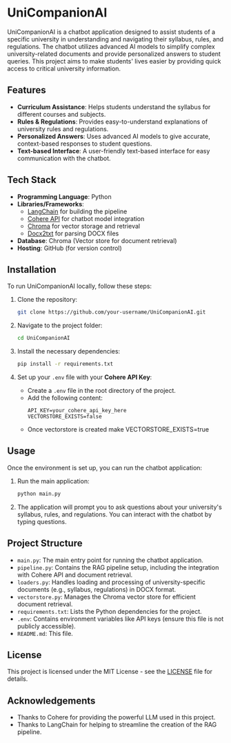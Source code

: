 
# UniCompanionAI

UniCompanionAI is a chatbot application designed to assist students of a specific university in understanding and navigating their syllabus, rules, and regulations. The chatbot utilizes advanced AI models to simplify complex university-related documents and provide personalized answers to student queries. This project aims to make students' lives easier by providing quick access to critical university information.

## Features

- **Curriculum Assistance**: Helps students understand the syllabus for different courses and subjects.
- **Rules & Regulations**: Provides easy-to-understand explanations of university rules and regulations.
- **Personalized Answers**: Uses advanced AI models to give accurate, context-based responses to student questions.
- **Text-based Interface**: A user-friendly text-based interface for easy communication with the chatbot.

## Tech Stack

- **Programming Language**: Python
- **Libraries/Frameworks**:
  - [LangChain](https://www.langchain.com/) for building the pipeline
  - [Cohere API](https://cohere.ai/) for chatbot model integration
  - [Chroma](https://www.trychroma.com/) for vector storage and retrieval
  - [Docx2txt](https://github.com/Alir3z4/docx2txt) for parsing DOCX files
- **Database**: Chroma (Vector store for document retrieval)
- **Hosting**: GitHub (for version control)

## Installation

To run UniCompanionAI locally, follow these steps:

1. Clone the repository:
   ```bash
   git clone https://github.com/your-username/UniCompanionAI.git
   ```

2. Navigate to the project folder:
   ```bash
   cd UniCompanionAI
   ```

3. Install the necessary dependencies:
   ```bash
   pip install -r requirements.txt
   ```

4. Set up your `.env` file with your **Cohere API Key**:
   - Create a `.env` file in the root directory of the project.
   - Add the following content:
     ```
     API_KEY=your_cohere_api_key_here
     VECTORSTORE_EXISTS=false
     ```
   - Once vectorstore is created make VECTORSTORE_EXISTS=true


## Usage

Once the environment is set up, you can run the chatbot application:

1. Run the main application:
   ```bash
   python main.py
   ```

2. The application will prompt you to ask questions about your university's syllabus, rules, and regulations. You can interact with the chatbot by typing questions.

## Project Structure

- `main.py`: The main entry point for running the chatbot application.
- `pipeline.py`: Contains the RAG pipeline setup, including the integration with Cohere API and document retrieval.
- `loaders.py`: Handles loading and processing of university-specific documents (e.g., syllabus, regulations) in DOCX format.
- `vectorstore.py`: Manages the Chroma vector store for efficient document retrieval.
- `requirements.txt`: Lists the Python dependencies for the project.
- `.env`: Contains environment variables like API keys (ensure this file is not publicly accessible).
- `README.md`: This file.


## License

This project is licensed under the MIT License - see the [LICENSE](LICENSE) file for details.

## Acknowledgements

- Thanks to Cohere for providing the powerful LLM used in this project.
- Thanks to LangChain for helping to streamline the creation of the RAG pipeline.

